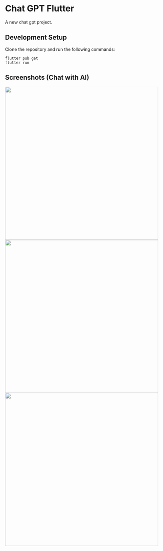 # Chat GPT Flutter

A new chat gpt project.

## Development Setup
Clone the repository and run the following commands:
```
flutter pub get
flutter run
```


## Screenshots (Chat with AI)

<img src="https://github.com/xihadulislam/chat_gpt_flutter/blob/master/ss/home.png" height="500em" /> <img src="https://github.com/xihadulislam/chat_gpt_flutter/blob/master/ss/text.png" height="500em" /><img src="https://github.com/xihadulislam/chat_gpt_flutter/blob/master/ss/image.png" height="500em" />

